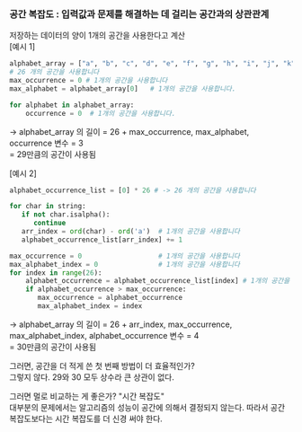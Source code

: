 ### 공간 복잡도 : 입력값과 문제를 해결하는 데 걸리는 공간과의 상관관계

저장하는 데이터의 양이 1개의 공간을 사용한다고 계산<br/>
[예시 1]
```python
alphabet_array = ["a", "b", "c", "d", "e", "f", "g", "h", "i", "j", "k", "l", "m", "n", "o", "p", "q", "r", "s", "t", "u", "v", "x", "y", "z"]
# 26 개의 공간을 사용합니다
max_occurrence = 0 # 1개의 공간을 사용합니다
max_alphabet = alphabet_array[0]   # 1개의 공간을 사용합니다.

for alphabet in alphabet_array:
    occurrence = 0  # 1개의 공간을 사용합니다.
```
-> alphabet_array 의 길이 = 26 + max_occurrence, max_alphabet, occurrence 변수 = 3<br/>
= 29만큼의 공간이 사용됨<br/>

[예시 2]
```python
alphabet_occurrence_list = [0] * 26 # -> 26 개의 공간을 사용합니다

for char in string:
   if not char.isalpha():
      continue
   arr_index = ord(char) - ord('a')  # 1개의 공간을 사용합니다
   alphabet_occurrence_list[arr_index] += 1

max_occurrence = 0                   # 1개의 공간을 사용합니다
max_alphabet_index = 0               # 1개의 공간을 사용합니다
for index in range(26):
    alphabet_occurrence = alphabet_occurrence_list[index] # 1개의 공간을 사용합니다
    if alphabet_occurrence > max_occurrence:
       max_occurrence = alphabet_occurrence
       max_alphabet_index = index
```
-> alphabet_array 의 길이 = 26 + arr_index, max_occurrence, max_alphabet_index, alphabet_occurrence 변수 = 4<br/>
= 30만큼의 공간이 사용됨<br/>

그러면, 공간을 더 적게 쓴 첫 번째 방법이 더 효율적인가?<br/>
그렇지 않다. 29와 30 모두 상수라 큰 상관이 없다.<br/>

그러면 멀로 비교하는 게 좋은가? "시간 복잡도"<br/>
대부분의 문제에서는 알고리즘의 성능이 공간에 의해서 결정되지 않는다. 따라서 공간 복잡도보다는 시간 복잡도를 더 신경 써야 한다.<br/>
